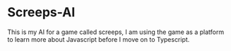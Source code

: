 # Screeps-AI

This is my AI for a game called screeps, I am using the game as a platform to learn more about Javascript before I move on to Typescript.
